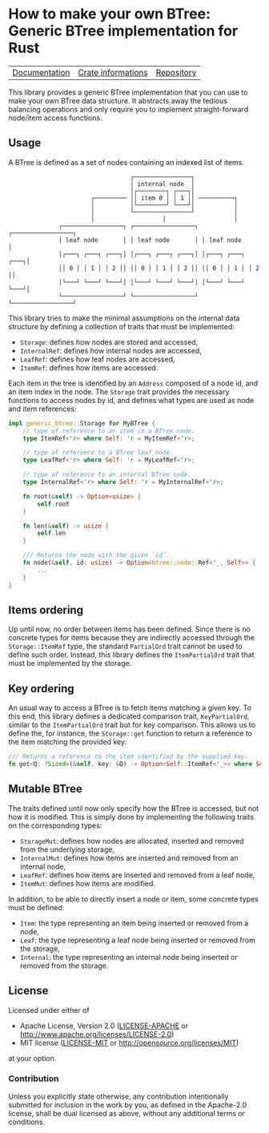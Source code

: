 # How to make your own BTree: Generic BTree implementation for Rust

<table><tr>
  <td><a href="https://docs.rs/generic-btree">Documentation</a></td>
  <td><a href="https://crates.io/crates/generic-btree">Crate informations</a></td>
  <td><a href="https://github.com/timothee-haudebourg/generic-btree">Repository</a></td>
</tr></table>

This library provides a generic BTree implementation that you can use to make your own BTree data structure.
It abstracts away the tedious balancing operations and only require you to implement straight-forward node/item access functions.

## Usage

A BTree is defined as a set of nodes containing an indexed list of items.

```text
                                  ┌────────────────┐
                                  │ internal node  │
                                  │┌────────┐ ┌───┐│
                       ┌───────── ││ item 0 │ │ 1 ││ ──────────┐
                       │          │└────────┘ └───┘│           │
                       │          └────────────────┘           │
                       │                   │                   │
              ┌─────────────────┐ ┌─────────────────┐ ┌─────────────────┐
              │ leaf node       │ │ leaf node       │ │ leaf node       │
              │┌───┐ ┌───┐ ┌───┐│ │┌───┐ ┌───┐ ┌───┐│ │┌───┐ ┌───┐ ┌───┐│
              ││ 0 │ │ 1 │ │ 2 ││ ││ 0 │ │ 1 │ │ 2 ││ ││ 0 │ │ 1 │ │ 2 ││
              │└───┘ └───┘ └───┘│ │└───┘ └───┘ └───┘│ │└───┘ └───┘ └───┘│
              └─────────────────┘ └─────────────────┘ └─────────────────┘
```

This library tries to make the minimal assumptions on the internal data structure by defining a collection of traits that must be implemented:

- `Storage`: defines how nodes are stored and accessed,
- `InternalRef`: defines how internal nodes are accessed,
- `LeafRef`: defines how leaf nodes are accessed,
- `ItemRef`: defines how items are accessed.

Each item in the tree is identified by an `Address` composed
of a node id, and an item index in the node.
The `Storage` trait provides the necessary functions to
access nodes by id, and defines what types are used as
node and item references:

```rust
impl generic_btree::Storage for MyBTree {
	// type of reference to an item in a BTree node.
	type ItemRef<'r> where Self: 'r = MyItemRef<'r>;

	// type of reference to a BTree leaf node.
	type LeafRef<'r> where Self: 'r = MyLeafRef<'r>;

	// type of reference to an internal BTree node.
	type InternalRef<'r> where Self: 'r = MyInternalRef<'r>;

	fn root(&self) -> Option<usize> {
		self.root
	}

	fn len(&self) -> usize {
		self.len
	}

	/// Returns the node with the given `id`.
	fn node(&self, id: usize) -> Option<btree::node::Ref<'_, Self>> {
		...
	}
}
```

## Items ordering

Up until now, no order between items has been defined.
Since there is no concrete types for items because they are
indirectly accessed through the `Storage::ItemRef` type,
the standard `PartialOrd` trait cannot be used to define such order.
Instead, this library defines the `ItemPartialOrd` trait that must
be implemented by the storage.

## Key ordering

An usual way to access a BTree is to fetch items matching a given key.
To this end, this library defines a dedicated comparison trait,
`KeyPartialOrd`, similar to the `ItemPartialOrd` trait but for key comparison. 
This allows us to define the, for instance, the `Storage::get` function to return a reference to the item matching the provided key:

```rust
/// Returns a reference to the item identified by the supplied key.
fn get<Q: ?Sized>(&self, key: &Q) -> Option<Self::ItemRef<'_>> where Self: KeyPartialOrd<Q>;
```

## Mutable BTree

The traits defined until now only specify how the BTree is accessed,
but not how it is modified. This is simply done by implementing the following traits on the corresponding types:

- `StorageMut`: defines how nodes are allocated, inserted and removed from the underlying storage,
- `InternalMut`: defines how items are inserted and removed from an internal node,
- `LeafRef`: defines how items are inserted and removed from a leaf node,
- `ItemMut`: defines how items are modified.

In addition, to be able to directly insert a node or item,
some concrete types must be defined:

- `Item`: the type representing an item being inserted or removed from a node,
- `Leaf`: the type representing a leaf node being inserted or removed from the storage,
- `Internal`: the type representing an internal node being inserted or removed from the storage.

## License

Licensed under either of

 * Apache License, Version 2.0 ([LICENSE-APACHE](LICENSE-APACHE) or http://www.apache.org/licenses/LICENSE-2.0)
 * MIT license ([LICENSE-MIT](LICENSE-MIT) or http://opensource.org/licenses/MIT)

at your option.

### Contribution

Unless you explicitly state otherwise, any contribution intentionally submitted
for inclusion in the work by you, as defined in the Apache-2.0 license, shall be dual licensed as above, without any
additional terms or conditions.